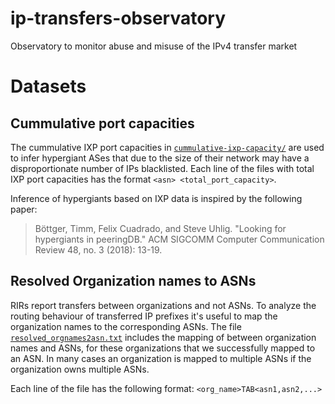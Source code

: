 # ip-transfers-observatory

Observatory to monitor abuse and misuse of the IPv4 transfer market

# Datasets

## Cummulative port capacities

The cummulative IXP port capacities in [`cummulative-ixp-capacity/`](https://github.com/vgiotsas/ip-transfers-observatory/tree/master/cummulative-ixp-capacity) are used to infer hypergiant ASes that due to the size of their network may have a disproportionate number of IPs blacklisted.
Each line of the files with total IXP port capacities has the format `<asn> <total_port_capacity>`.

Inference of hypergiants based on IXP data is inspired by the following paper:

> Böttger, Timm, Felix Cuadrado, and Steve Uhlig. "Looking for hypergiants in peeringDB." ACM SIGCOMM Computer Communication Review 48, no. 3 (2018): 13-19.

## Resolved Organization names to ASNs

RIRs report transfers between organizations and not ASNs. To analyze the routing behaviour of transferred IP prefixes it's useful to map the organization names to the corresponding ASNs. The file [`resolved_orgnames2asn.txt`](https://github.com/vgiotsas/ip-transfers-observatory/blob/master/resolved_orgnames2asn.txt) includes the mapping of between organization names and ASNs, for these organizations that we successfully mapped to an ASN. In many cases an organization is mapped to multiple ASNs if the organization owns multiple ASNs. 

Each line of the file has the following format: `<org_name>TAB<asn1,asn2,...>`
